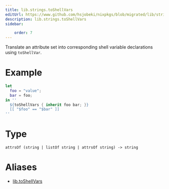 ```yaml
---
title: lib.strings.toShellVars
editUrl: https://www.github.com/hsjobeki/nixpkgs/blob/migrated/lib/strings.nix#L715C17
description: lib.strings.toShellVars
sidebar:

    order: 7
---
```


Translate an attribute set into corresponding shell variable declarations
using `toShellVar`.

# Example

```nix
let
  foo = "value";
  bar = foo;
in ''
  ${toShellVars { inherit foo bar; }}
  [[ "$foo" == "$bar" ]]
''
```

# Type

```
attrsOf (string | listOf string | attrsOf string) -> string
```


# Aliases

- [lib.toShellVars](/nix-doc-comments/reference/lib/lib-toshellvars)


